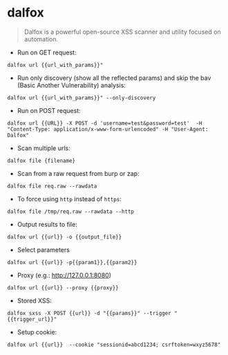 # dalfox

>Dalfox is a powerful open-source XSS scanner and utility focused on automation.

- Run on GET request:

`dalfox url {{url_with_params}}"`

- Run only discovery (show all the reflected params) and skip the bav (Basic Another Vulnerability) analysis:

`dalfox url {{url_with_params}}" --only-discovery`

- Run on POST request: 

`dalfox url {{URL}} -X POST -d 'username=test&password=test'  -H "Content-Type: application/x-www-form-urlencoded" -H "User-Agent: Dalfox" `


- Scan multiple urls: 

`dalfox file {filename}`


- Scan from a raw request from burp or zap: 

`dalfox file req.raw --rawdata`


- To force using `http` instead of `https`: 

`dalfox file /tmp/req.raw --rawdata --http`

- Output results to file: 

`dalfox url {{url}} -o {{output_file}}`


- Select parameters 

`dalfox url {{url}} -p{{param1}},{{param2}}`


- Proxy (e.g.: http://127.0.0.1:8080)

`dalfox url {{url}} --proxy {{proxy}}`


- Stored XSS: 

`dalfox sxss -X POST {{url}} -d "{{params}}" --trigger "{{trigger_url}}"`

- Setup cookie:

`dalfox url {{url}}  --cookie "sessionid=abcd1234; csrftoken=wxyz5678"`